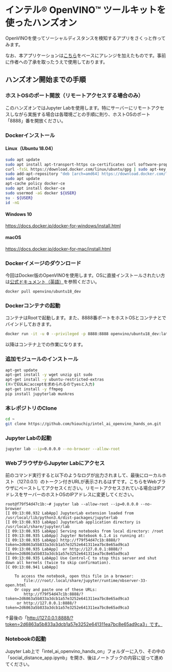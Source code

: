 # インテル® OpenVINO™ ツールキットを使ったハンズオン
OpenVINOを使ってソーシャルディスタンスを検知するアプリをさくっと作ってみます。

なお、本アプリケーションは[こちら](https://github.com/AAEONPROJECT/SocialDistance)をベースにアレンジを加えたものです。事前に作者への了承を取ったうえで使用しております。 
 
## ハンズオン開始までの手順
### ホストOSのポート開放（リモートアクセスする場合のみ）
このハンズオンではJupyter Labを使用します。特にサーバーにリモートアクセスしながら実施する場合は各環境ごとの手順に則り、ホストOSのポート「8888」番を開放ください。
### Dockerインストール
#### Linux（Ubuntu 18.04）
```Bash
sudo apt update
sudo apt install apt-transport-https ca-certificates curl software-properties-common
curl -fsSL https://download.docker.com/linux/ubuntu/gpg | sudo apt-key add -
sudo add-apt-repository "deb [arch=amd64] https://download.docker.com/linux/ubuntu bionic stable"
sudo apt update
apt-cache policy docker-ce
sudo apt install docker-ce
sudo usermod -aG docker ${USER}
su - ${USER}
id -nG
```
#### Windows 10
https://docs.docker.jp/docker-for-windows/install.html
#### macOS
https://docs.docker.jp/docker-for-mac/install.html
### Dockerイメージのダウンロード
今回はDocker版のOpenVINOを使用します。OSに直接インストールされたい方は[公式ドキュメント（英語）](https://docs.openvinotoolkit.org/latest/install_directly.html)を参照ください。
```Bash
docker pull openvino/ubuntu18_dev
```
### Dockerコンテナの起動
コンテナはRootで起動します。また、8888番ポートをホストOSとコンテナとでバインドしておきます。
```Bash
docker run -it -u 0 --privileged -p 8888:8888 openvino/ubuntu18_dev:latest /bin/bash
```
以降はコンテナ上での作業になります。
### 追加モジュールのインストール
```Bash
apt-get update
apt-get install -y wget unzip git sudo
apt-get install -y ubuntu-restricted-extras　
(※↑でEULAにacceptを求められるのでyesと入力)
apt-get install -y ffmpeg
pip install jupyterlab munkres
```
### 本レポジトリのClone
```Bash
cd ~
git clone https://github.com/hiouchiy/intel_ai_openvino_hands_on.git
```
### Jupyter Labの起動
```Bash
jupyter lab --ip=0.0.0.0 --no-browser --allow-root
```
### WebブラウザからJupyter Labにアクセス
前のコマンド実行すると以下のようなログが出力されまして、最後にローカルホスト（127.0.0.1）のトークン付きURLが表示されるはずです。こちらをWebブラウザにペーストしてアクセスください。リモートアクセスされている場合はIPアドレスをサーバーのホストOSのIPアドレスに変更してください。
```
root@f79f54d47c1b:~# jupyter lab --allow-root --ip=0.0.0.0 --no-browser
[I 09:13:08.932 LabApp] JupyterLab extension loaded from /usr/local/lib/python3.6/dist-packages/jupyterlab
[I 09:13:08.933 LabApp] JupyterLab application directory is /usr/local/share/jupyter/lab
[I 09:13:08.935 LabApp] Serving notebooks from local directory: /root
[I 09:13:08.935 LabApp] Jupyter Notebook 6.1.4 is running at:
[I 09:13:08.935 LabApp] http://f79f54d47c1b:8888/?token=2d6863a5b833a3dcb1a57e3252e641311ea7bc8e65ad9ca3
[I 09:13:08.935 LabApp]  or http://127.0.0.1:8888/?token=2d6863a5b833a3dcb1a57e3252e641311ea7bc8e65ad9ca3
[I 09:13:08.935 LabApp] Use Control-C to stop this server and shut down all kernels (twice to skip confirmation).
[C 09:13:08.941 LabApp] 
    
    To access the notebook, open this file in a browser:
        file:///root/.local/share/jupyter/runtime/nbserver-33-open.html
    Or copy and paste one of these URLs:
        http://f79f54d47c1b:8888/?token=2d6863a5b833a3dcb1a57e3252e641311ea7bc8e65ad9ca3
     or http://127.0.0.1:8888/?token=2d6863a5b833a3dcb1a57e3252e641311ea7bc8e65ad9ca3
```
↑最後の「http://127.0.0.1:8888/?token=2d6863a5b833a3dcb1a57e3252e641311ea7bc8e65ad9ca3」です。
### Notebookの起動
Jupyter Lab上で「intel_ai_openvino_hands_on」フォルダーに入り、その中の「social_distance_app.ipynb」を開き、後はノートブックの内容に従って進めてください。